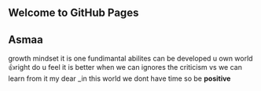 ## Welcome to GitHub Pages
## Asmaa
growth mindset it is one fundimantal abilites can be developed u own world
:+1:right 
do u feel it is better when we can
 ignores the criticism  vs we can
 learn from it 
 my dear
_in this world we dont have time so be 
**positive** 
